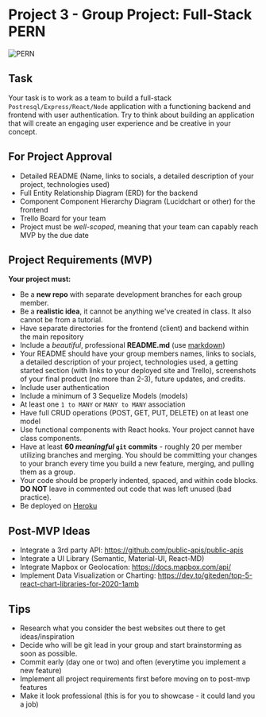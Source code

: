 # Project 3 - Group Project: Full-Stack PERN 

<div>
  <img alt="PERN" src="https://external-content.duckduckgo.com/iu/?u=http%3A%2F%2Fwww.anycouponcode.net%2Fwp-content%2Fuploads%2F2020%2F11%2FPERN-Stack-Build-a-Yelp-clone-PostgresExpressReactNode.jpg&f=1&nofb=1" />
</div>

## Task

Your task is to work as a team to build a full-stack `Postresql/Express/React/Node` application with a functioning backend and frontend with user authentication. 
Try to think about building an application that will create an engaging user experience and be creative in your concept.

## For Project Approval

- Detailed README (Name, links to socials, a detailed description of your project, technologies used)
- Full Entity Relationship Diagram (ERD) for the backend
- Component Component Hierarchy Diagram (Lucidchart or other) for the frontend
- Trello Board for your team
- Project must be _well-scoped_, meaning that your team can capably reach MVP by the due date

## Project Requirements (MVP)

**Your project must:**
- Be a **new repo** with separate development branches for each group member.
- Be a **realistic idea**, it cannot be anything we've created in class. It also cannot be from a tutorial.
- Have separate directories for the frontend (client) and backend within the main repository
- Include a _beautiful_, professional **README.md** (use [markdown](https://guides.github.com/features/mastering-markdown/))
- Your README should have your group members names, links to socials, a detailed description of your project, technologies used, a getting started section (with links to your deployed site and Trello), screenshots of your final product (no more than 2-3), future updates, and credits.
- Include user authentication
- Include a minimum of 3 Sequelize Models (models)
- At least one `1 to MANY` or `MANY to MANY` association
- Have full CRUD operations (POST, GET, PUT, DELETE) on at least one model
- Use functional components with React hooks. Your project cannot have class components.
- Have at least **60 _meaningful_ `git` commits** - roughly 20 per member utilizing branches and merging. You should be committing your changes to your branch every time you build a new feature, merging, and pulling them as a group.
- Your code should be properly indented, spaced, and within code blocks. **DO NOT** leave in commented out code that was left unused (bad practice). 
- Be deployed on [Heroku](https://www.heroku.com/) 

## Post-MVP Ideas
- Integrate a 3rd party API: https://github.com/public-apis/public-apis
- Integrate a UI Library (Semantic, Material-UI, React-MD)
- Integrate Mapbox or Geolocation: https://docs.mapbox.com/api/
- Implement Data Visualization or Charting: https://dev.to/giteden/top-5-react-chart-libraries-for-2020-1amb

## Tips
- Research what you consider the best websites out there to get ideas/inspiration
- Decide who will be git lead in your group and start brainstorming as soon as possible.
- Commit early (day one or two) and often (everytime you implement a new feature)
- Implement all project requirements first before moving on to post-mvp features
- Make it look professional (this is for you to showcase - it could land you a job)
